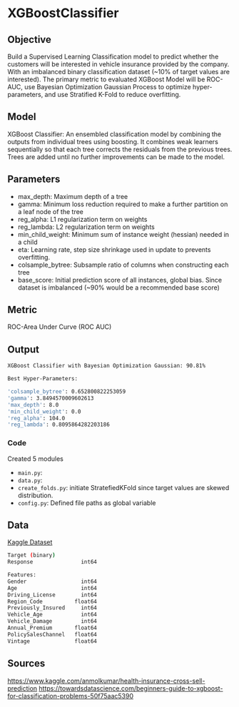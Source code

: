 # XGBoostClassifier


## Objective
Build a Supervised Learning Classification model to predict whether the customers will be interested in vehicle insurance provided by the company. With an imbalanced binary classification dataset (~10% of target values are interested). The primary metric to evaluated XGBoost Model will be ROC-AUC, use Bayesian Optimization Gaussian Process to optimize hyper-parameters, and use Stratified K-Fold to reduce overfitting.


## Model
XGBoost Classifier: An ensembled classification model by combining the outputs from individual trees using boosting. It combines weak learners sequentially so that each tree corrects the residuals from the previous trees. Trees are added until no further improvements can be made to the model.


## Parameters
- max_depth: Maximum depth of a tree
- gamma: Minimum loss reduction required to make a further partition on a leaf node of the tree
- reg_alpha: L1 regularization term on weights
- reg_lambda: L2 regularization term on weights
- min_child_weight: Minimum sum of instance weight (hessian) needed in a child
- eta: Learning rate, step size shrinkage used in update to prevents overfitting.
- colsample_bytree: Subsample ratio of columns when constructing each tree
- base_score: Initial prediction score of all instances, global bias. Since dataset is imbalanced (~90% would be a recommended base score)


## Metric
ROC-Area Under Curve (ROC AUC) 

## Output
```bash
XGBoost Classifier with Bayesian Optimization Gaussian: 90.81%

Best Hyper-Parameters:

'colsample_bytree': 0.652800822253059
'gamma': 3.8494570009602613 
'max_depth': 8.0
'min_child_weight': 0.0
'reg_alpha': 104.0
'reg_lambda': 0.8095864282203186
```


### Code
Created 5 modules
- `main.py`: 
- `data.py`: 
- `create_folds.py`: initiate StratefiedKFold since target values are skewed distribution.
- `config.py`: Defined file paths as global variable


## Data
[Kaggle Dataset](https://www.kaggle.com/anmolkumar/health-insurance-cross-sell-prediction)
```bash
Target (binary)
Response               int64

Features: 
Gender                 int64
Age                    int64
Driving_License        int64
Region_Code          float64
Previously_Insured     int64
Vehicle_Age            int64
Vehicle_Damage         int64
Annual_Premium       float64
PolicySalesChannel   float64
Vintage              float64
```
## Sources
https://www.kaggle.com/anmolkumar/health-insurance-cross-sell-prediction
https://towardsdatascience.com/beginners-guide-to-xgboost-for-classification-problems-50f75aac5390
